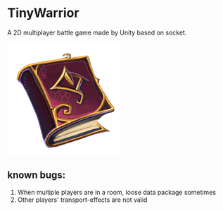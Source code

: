 # TinyWarrior

A 2D multiplayer battle game made by Unity based on socket.

![TinyWarrior.png](\Assets\Sources\UI\icon.png)

## known bugs:

1. When multiple players are in a room, loose data package sometimes
2. Other players' transport-effects are not valid
